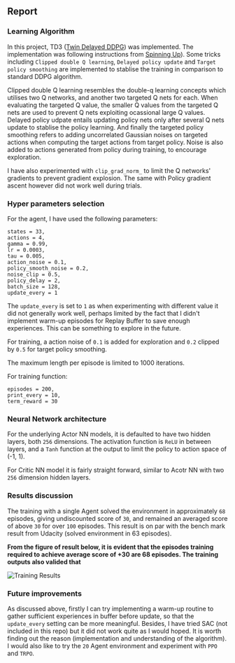 ## Report

### Learning Algorithm
In this project, TD3 ([Twin Delayed DDPG](https://spinningup.openai.com/en/latest/algorithms/td3.html)) was implemented. The implementation was following instructions from [Spinning Up](https://spinningup.openai.com/en/latest/algorithms/td3.html)). Some tricks including `Clipped double Q learning`, `Delayed policy update` and `Target policy smoothing` are implemented to stablise the training in comparison to standard DDPG algorithm. 

 Clipped double Q learning resembles the double-q learning concepts which utilises two Q networks, and another two targeted Q nets for each. When evaluating the targeted Q value, the smaller Q values from the targeted Q nets are used to prevent Q nets exploiting ocassional large Q values. Delayed policy udpate entails updating policy nets only after several Q nets update to stablise the policy learning. And finally the targeted policy smoothing refers to adding uncorrelated Gaussian noises on targeted actions when computing the target actions from target policy. Noise is also added to actions generated from policy during training, to encourage exploration.
 
 I have also experimented with `clip_grad_norm_` to limit the Q networks' gradients to prevent gradient explosion. The same with Policy gradient ascent however did not work well during trials. 

### Hyper parameters selection
For the agent, I have used the following parameters:
  ```
states = 33, 
actions = 4, 
gamma = 0.99, 
lr = 0.0003, 
tau = 0.005, 
action_noise = 0.1, 
policy_smooth_noise = 0.2, 
noise_clip = 0.5, 
policy_delay = 2, 
batch_size = 128, 
update_every = 1
  ```
The `update_every` is set to `1` as when experimenting with different value it did not generally work well, perhaps limited by the fact that I didn't implement warm-up episodes for Replay Buffer to save enough experiences. This can be something to explore in the future.

For training, a action noise of `0.1` is added for exploration and `0.2` clipped by `0.5` for target policy smoothing. 

The maximum length per episode is limited to 1000 iterations. 

For training function:
  ```
episodes = 200, 
print_every = 10, 
term_reward = 30 
  ```
### Neural Network architecture
For the underlying Actor NN models, it is defaulted to have two hidden layers, both `256` dimensions. The activation function is `ReLU` in between layers, and a `Tanh` function at the output to limit the policy to action space of (-1, 1).

For Critic NN model it is fairly straight forward, similar to Acotr NN with two `256` dimension hidden layers. 

### Results discussion
The training with a single Agent solved the environment in approximately `68` episodes, giving undiscounted score of `30`, and remained an averaged score of above `30` for over `100` episodes. This result is on par with the bench mark result from Udacity (solved environment in 63 episodes). 

**From the figure of result below, it is evident that the episodes training required to achieve average score of +30 are 68 episodes. The training outputs also valided that**

 ![Training Results](https://user-images.githubusercontent.com/69092110/203447464-65ffd9f0-b4cf-49bc-b7a9-f783cf5c5946.png)


### Future improvements
As discussed above, firstly I can try implementing a warm-up routine to gather sufficient experiences in buffer before update, so that the `update_every` setting can be more meaningful. Besides, I have tried SAC (not included in this repo) but it did not work quite as I would hoped. It is worth finding out the reason (implementation and understanding of the algorithm). I would also like to try the `20` Agent environment and experiment with `PPO` and `TRPO`. 
